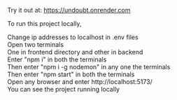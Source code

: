 Try it out at: https://undoubt.onrender.com

To run this project locally,

Change ip addresses to localhost in .env files <br>
Open two terminals <br>
One in frontend directory and other in backend <br>
Enter "npm i" in both the terminals <br>
Then enter "npm i -g nodemon" in any one the terminals <br>
Then enter "npm start" in both the terminals <br>
Open any browser and enter http://localhost:5173/ <br>
You can see the project running locally <br>
